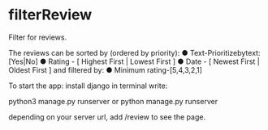 # filterReview

Filter for reviews.

The reviews can be sorted by (ordered by priority):
● Text-Prioritizebytext:[Yes|No]
● Rating - [ Highest First | Lowest First ]
● Date - [ Newest First | Oldest First ]
and filtered by:
● Minimum rating-[5,4,3,2,1]


To start the app:
install django
in terminal write:

python3 manage.py runserver
or
python manage.py runserver

depending on your server url, add /review to see the page.
